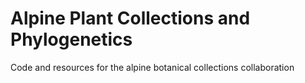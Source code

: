 # Alpine Plant Collections and Phylogenetics

Code and resources for the alpine botanical collections collaboration
